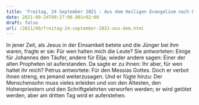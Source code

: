 ```yaml
---
title: 'Freitag, 24 September 2021 : Aus dem Heiligen Evangelium nach Lukas - Lk 9,18-22.'
date: 2021-09-24T09:27:00.001+02:00
draft: false
url: /2021/09/freitag-24-september-2021-aus-dem.html
---
```


In jener Zeit, als Jesus in der Einsamkeit betete und die Jünger bei ihm waren, fragte er sie: Für wen halten mich die Leute? Sie antworteten: Einige für Johannes den Täufer, andere für Elija; wieder andere sagen: Einer der alten Propheten ist auferstanden. Da sagte er zu ihnen: Ihr aber, für wen haltet ihr mich? Petrus antwortete: Für den Messias Gottes. Doch er verbot ihnen streng, es jemand weiterzusagen. Und er fügte hinzu: Der Menschensohn muss vieles erleiden und von den Ältesten, den Hohenpriestern und den Schriftgelehrten verworfen werden; er wird getötet werden, aber am dritten Tag wird er auferstehen.